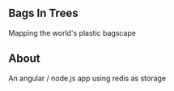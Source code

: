 ## Bags In Trees

Mapping the world's plastic bagscape

## About

An angular / node.js app using redis as storage
